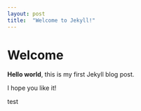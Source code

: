 ```yaml
---
layout: post
title:  "Welcome to Jekyll!"
---
```


# Welcome

**Hello world**, this is my first Jekyll blog post.

I hope you like it!

test
